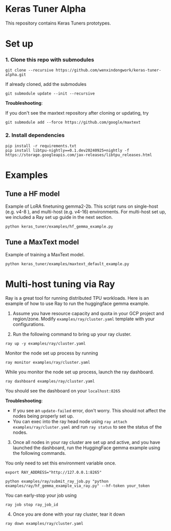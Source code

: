 # Keras Tuner Alpha

This repository contains Keras Tuners prototypes.

# Set up

### 1. Clone this repo with submodules

```
git clone --recursive https://github.com/wenxindongwork/keras-tuner-alpha.git
```

If already cloned, add the submodules

```
git submodule update --init --recursive
```

**Troubleshooting**:

If you don't see the maxtext repository after cloning or updating, try

```
git submodule add --force https://github.com/google/maxtext
```

### 2. Install dependencies

```
pip install -r requirements.txt
pip install libtpu-nightly==0.1.dev20240925+nightly -f https://storage.googleapis.com/jax-releases/libtpu_releases.html
```

# Examples

## Tune a HF model

Example of LoRA finetuning gemma2-2b. This script runs on single-host (e.g. v4-8 ), and multi-host (e.g. v4-16) environments. For multi-host set up, we included a Ray set up guide in the next section. 

```
python keras_tuner/examples/hf_gemma_example.py
```

## Tune a MaxText model

Example of training a MaxText model. 

```
python keras_tuner/examples/maxtext_default_example.py
```

# Multi-host tuning via Ray

Ray is a great tool for running distributed TPU workloads. Here is an example of how to use Ray to run the huggingface gemma example.

1. Assume you have resource capacity and quota in your GCP project and region/zone. Modify `examples/ray/cluster.yaml` template with your configurations.

2. Run the following command to bring up your ray cluster.

```
ray up -y examples/ray/cluster.yaml
```

Monitor the node set up process by running

```
ray monitor examples/ray/cluster.yaml
```

While you monitor the node set up process, launch the ray dashboard.

```
ray dashboard examples/ray/cluster.yaml
```

You should see the dashboard on your `localhost:8265`

**Troubleshooting**:

- If you see an `update-failed` error, don't worry. This should not affect the nodes being properly set up.
- You can exec into the ray head node using `ray attach examples/ray/cluster.yaml` and run `ray status` to see the status of the nodes.


3. Once all nodes in your ray cluster are set up and active, and you have launched the dashboard, run the HuggingFace gemma example using the following commands.

You only need to set this environment variable once.

```
export RAY_ADDRESS="http://127.0.0.1:8265"
```

```
python examples/ray/submit_ray_job.py "python examples/ray/hf_gemma_example_via_ray.py" --hf-token your_token
```

You can early-stop your job using 

```ray job stop ray_job_id```

4. Once you are done with your ray cluster, tear it down

`ray down examples/ray/cluster.yaml`
